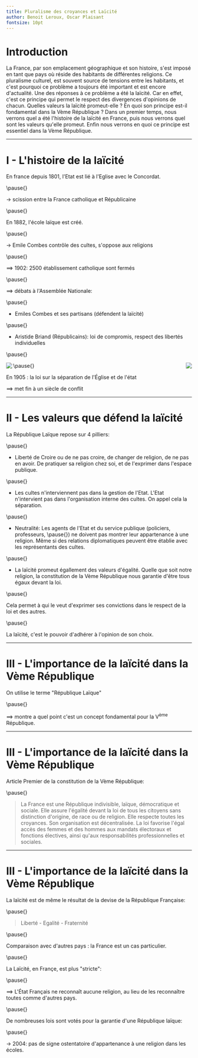 ```yaml
---
title: Pluralisme des croyances et Laïcité
author: Benoit Leroux, Oscar Plaisant
fontsize: 10pt
---
```


# Introduction

La France, par son emplacement géographique et son histoire, s'est imposé en tant que pays où réside des habitants de différentes religions. Ce pluralisme culturel, est souvent source de tensions entre les habitants, et c'est pourquoi ce problème a toujours été important et est encore d'actualité. Une des réponses à ce problème a été la laïcité. Car en effet, c'est ce principe qui permet le respect des divergences d'opinions de chacun. Quelles valeurs la laïcité promeut-elle ? En quoi son principe est-il fondamental dans la Vème République ? Dans un premier temps, nous verrons quel a été l'histoire de la laïcité en France, puis nous verrons quel sont les valeurs qu'elle promeut. Enfin nous verrons en quoi ce principe est essentiel dans la Vème République.

---

# I - L'histoire de la laïcité



En france depuis 1801, l'Etat est lié à l'Eglise avec le Concordat.

\pause{}

$\longrightarrow$ scission entre la France catholique et Républicaine

\pause{}

En 1882, l'école laïque est créé.

\pause{}

$\longrightarrow$ Emile Combes contrôle des cultes, s'oppose aux religions

\pause{}

$\implies$ 1902: 2500 établissement catholique sont fermés

\pause{}

$\implies$ débats à l'Assemblée Nationale:

\pause{}

- Emiles Combes et ses partisans (défendent la laïcité)

\pause{}

- Aristide Briand (Républicains): loi de compromis, respect des libertés individuelles

\pause{}

<img align="left" src="https://upload.wikimedia.org/wikipedia/commons/thumb/8/8d/%C3%89mile_Combes.jpg/220px-%C3%89mile_Combes.jpg">


<img align="right" src="https://upload.wikimedia.org/wikipedia/commons/4/45/Aristide_Briand_2.jpg">


\pause{}

En 1905 : la loi sur la séparation de l'Église et de l'état

$\implies$ met fin à un siècle de conflit




---

# II - Les valeurs que défend la laïcité 


La République Laïque repose sur 4 pilliers:

\pause{}

- Liberté de Croire ou de ne pas croire, de changer de religion, de ne pas en avoir. De pratiquer sa religion chez soi, et de l'exprimer dans l'espace publique.

\pause{}

- Les cultes n'interviennent pas dans la gestion de l'Etat. L'Etat n'intervient pas dans l'organisation interne des cultes. On appel cela la séparation.

\pause{}

- Neutralité: Les agents de l'Etat et du service publique (policiers, professeurs, \pause{}) ne doivent pas montrer leur appartenance à une religion. Même si des relations diplomatiques peuvent être établie avec les représentants des cultes.

\pause{}

- La laïcité promeut égallement des valeurs d'égalité. Quelle que soit notre religion, la constitution de la Vème République nous garantie d'être tous égaux devant la loi. 

\pause{}

Cela permet à qui le veut d'exprimer ses convictions dans le respect de la loi et des autres.

\pause{}

La laïcité, c'est le pouvoir d'adhérer à l'opinion de son choix.




---









# III - L'importance de la laïcité dans la Vème République

On utilise le terme "République Laïque"

\pause{}

$\implies$ montre a quel point c'est un concept fondamental pour la V$^{\text{ème}}$ République.

---

# III - L'importance de la laïcité dans la Vème République


Article Premier de la constitution de la Vème République:

\pause{}

> La France est une République indivisible, laïque, démocratique et sociale. Elle assure l'égalité devant la loi de tous les citoyens sans distinction d'origine, de race ou de religion. Elle respecte toutes les croyances. Son organisation est décentralisée. La loi favorise l'égal accès des femmes et des hommes aux mandats électoraux et fonctions électives, ainsi qu'aux responsabilités professionnelles et sociales.

---

# III - L'importance de la laïcité dans la Vème République

La laïcité est de même le résultat de la devise de la République Française:

\pause{}

> Liberté - Egalité - Fraternité

\pause{}

Comparaison avec d'autres pays : la France est un cas particulier.

\pause{}

La Laïcité, en Françe, est plus "stricte": 

\pause{}

$\implies$ L'État Français ne reconnaît aucune religion, au lieu de les reconnaître toutes comme d'autres pays.

\pause{}

De nombreuses lois sont votés pour la garantie d'une République laïque:

\pause{}

$\longrightarrow$ 2004: pas de signe ostentatoire d'appartenance à une religion dans les écoles.




